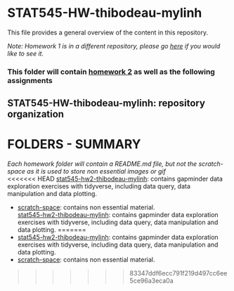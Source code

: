 # STAT545-HW-thibodeau-mylinh
This file provides a general overview of the content in this repository.

*Note: Homework 1 is in a different repository, please go [here](https://github.com/mylinhthibodeau/STAT545-hw01-thibodeau-mylinh) if you would like to see it.*    

### This folder will contain [homework 2](https://github.com/mylinhthibodeau/STAT545-HW-thibodeau-mylinh/tree/master/stat545-hw2-thibodeau-mylinh) as well as the following assignments

## STAT545-HW-thibodeau-mylinh: repository organization
# FOLDERS - SUMMARY  
*Each homework folder will contain a README.md file, but not the scratch-space as it is used to store non essential images or gif*    
<<<<<<< HEAD
[stat545-hw2-thibodeau-mylinh](https://github.com/mylinhthibodeau/STAT545-HW-thibodeau-mylinh/tree/master/stat545-hw2-thibodeau-mylinh): contains gapminder data exploration exercises with tidyverse, including data query, data manipulation and data plotting.  
- [scratch-space](https://github.com/mylinhthibodeau/STAT545-HW-thibodeau-mylinh/tree/master/scratch-space): contains non essential material.  
[stat545-hw2-thibodeau-mylinh](https://github.com/mylinhthibodeau/STAT545-HW-thibodeau-mylinh/tree/master/stat545-hw2-thibodeau-mylinh): contains gapminder data exploration exercises with tidyverse, including data query, data manipulation and data plotting. 
=======
- [stat545-hw2-thibodeau-mylinh](https://github.com/mylinhthibodeau/STAT545-HW-thibodeau-mylinh/tree/master/stat545-hw2-thibodeau-mylinh): contains gapminder data exploration exercises with tidyverse, including data query, data manipulation and data plotting.  
- [scratch-space](https://github.com/mylinhthibodeau/STAT545-HW-thibodeau-mylinh/tree/master/scratch-space): contains non essential material.  
>>>>>>> 83347ddf6ecc791f219d497cc6ee5ce96a3eca0a
